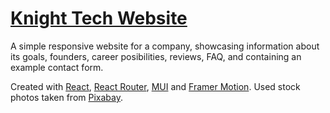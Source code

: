 # [Knight Tech Website](https://company-site-two-alpha.vercel.app)

A simple responsive website for a company, showcasing information about its goals, founders, career posibilities, reviews, FAQ, and containing an example contact form. 

Created with [React](https://react.dev), [React Router](https://reactrouter.com/en/main), [MUI](https://mui.com) and [Framer Motion](www.framer.com/motion). Used stock photos taken from [Pixabay](https://pixabay.com).

